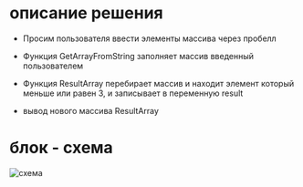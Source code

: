 # описание решения

* Просим пользователя ввести элементы массива через пробелл

* Функция GetArrayFromString заполняет массив введенный пользователем

* Функция ResultArray перебирает массив и находит элемент который меньше или равен 3, и записывает в переменную result

* вывод нового массива ResultArray

# блок - схема

![схема](scheme.jpg)